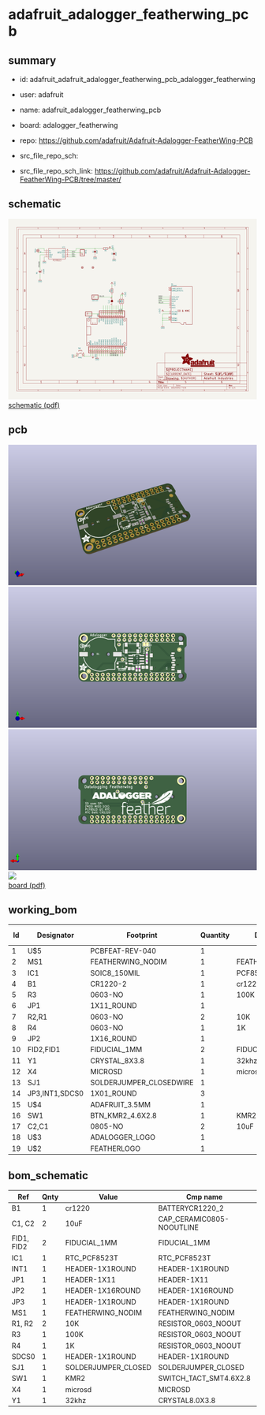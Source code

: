 # adafruit_adalogger_featherwing_pcb
 
## summary 
* id: adafruit_adafruit_adalogger_featherwing_pcb_adalogger_featherwing
* user: adafruit
* name: adafruit_adalogger_featherwing_pcb
* board: adalogger_featherwing
* repo: https://github.com/adafruit/Adafruit-Adalogger-FeatherWing-PCB



* src_file_repo_sch: 
* src_file_repo_sch_link: https://github.com/adafruit/Adafruit-Adalogger-FeatherWing-PCB/tree/master/

## schematic  
![](working_schematic_600.png)  
[schematic (pdf)](working_schematic.pdf)  

## pcb  
![](working_3d_600.png) 
![](working_3d_front_600.png)  
![](working_3d_back_600.png)  
![](working_600.png)  
[board (pdf)](working.pdf)  

## working_bom
| Id | Designator | Footprint | Quantity | Designation | Supplier and ref |  | None | 
| --- | --- | --- | --- | --- | --- | --- | --- | 
| 1 | U$5 | PCBFEAT-REV-040 | 1 |  |  |  | [''] | 
| 2 | MS1 | FEATHERWING_NODIM | 1 | FEATHERWING_NODIM |  |  | [''] | 
| 3 | IC1 | SOIC8_150MIL | 1 | PCF8523T |  |  | [''] | 
| 4 | B1 | CR1220-2 | 1 | cr1220 |  |  | [''] | 
| 5 | R3 | 0603-NO | 1 | 100K |  |  | [''] | 
| 6 | JP1 | 1X11_ROUND | 1 |  |  |  | [''] | 
| 7 | R2,R1 | 0603-NO | 2 | 10K |  |  | [''] | 
| 8 | R4 | 0603-NO | 1 | 1K |  |  | [''] | 
| 9 | JP2 | 1X16_ROUND | 1 |  |  |  | [''] | 
| 10 | FID2,FID1 | FIDUCIAL_1MM | 2 | FIDUCIAL_1MM |  |  | [''] | 
| 11 | Y1 | CRYSTAL_8X3.8 | 1 | 32khz |  |  | [''] | 
| 12 | X4 | MICROSD | 1 | microsd |  |  | [''] | 
| 13 | SJ1 | SOLDERJUMPER_CLOSEDWIRE | 1 |  |  |  | [''] | 
| 14 | JP3,INT1,SDCS0 | 1X01_ROUND | 3 |  |  |  | [''] | 
| 15 | U$4 | ADAFRUIT_3.5MM | 1 |  |  |  | [''] | 
| 16 | SW1 | BTN_KMR2_4.6X2.8 | 1 | KMR2 |  |  | [''] | 
| 17 | C2,C1 | 0805-NO | 2 | 10uF |  |  | [''] | 
| 18 | U$3 | ADALOGGER_LOGO | 1 |  |  |  | [''] | 
| 19 | U$2 | FEATHERLOGO | 1 |  |  |  | [''] | 


## bom_schematic
| Ref | Qnty | Value | Cmp name | Footprint | Description | Vendor | DNP | 
| --- | --- | --- | --- | --- | --- | --- | --- | 
| B1 | 1 | cr1220 | BATTERYCR1220_2 | working:CR1220-2 |  |  |  | 
| C1, C2 | 2 | 10uF | CAP_CERAMIC0805-NOOUTLINE | working:0805-NO |  |  |  | 
| FID1, FID2 | 2 | FIDUCIAL_1MM | FIDUCIAL_1MM | working:FIDUCIAL_1MM |  |  |  | 
| IC1 | 1 | RTC_PCF8523T | RTC_PCF8523T | working:SOIC8_150MIL |  |  |  | 
| INT1 | 1 | HEADER-1X1ROUND | HEADER-1X1ROUND | working:1X01_ROUND |  |  |  | 
| JP1 | 1 | HEADER-1X11 | HEADER-1X11 | working:1X11_ROUND |  |  |  | 
| JP2 | 1 | HEADER-1X16ROUND | HEADER-1X16ROUND | working:1X16_ROUND |  |  |  | 
| JP3 | 1 | HEADER-1X1ROUND | HEADER-1X1ROUND | working:1X01_ROUND |  |  |  | 
| MS1 | 1 | FEATHERWING_NODIM | FEATHERWING_NODIM | working:FEATHERWING_NODIM |  |  |  | 
| R1, R2 | 2 | 10K | RESISTOR_0603_NOOUT | working:0603-NO |  |  |  | 
| R3 | 1 | 100K | RESISTOR_0603_NOOUT | working:0603-NO |  |  |  | 
| R4 | 1 | 1K | RESISTOR_0603_NOOUT | working:0603-NO |  |  |  | 
| SDCS0 | 1 | HEADER-1X1ROUND | HEADER-1X1ROUND | working:1X01_ROUND |  |  |  | 
| SJ1 | 1 | SOLDERJUMPER_CLOSED | SOLDERJUMPER_CLOSED | working:SOLDERJUMPER_CLOSEDWIRE |  |  |  | 
| SW1 | 1 | KMR2 | SWITCH_TACT_SMT4.6X2.8 | working:BTN_KMR2_4.6X2.8 |  |  |  | 
| X4 | 1 | microsd | MICROSD | working:MICROSD |  |  |  | 
| Y1 | 1 | 32khz | CRYSTAL8.0X3.8 | working:CRYSTAL_8X3.8 |  |  |  | 



